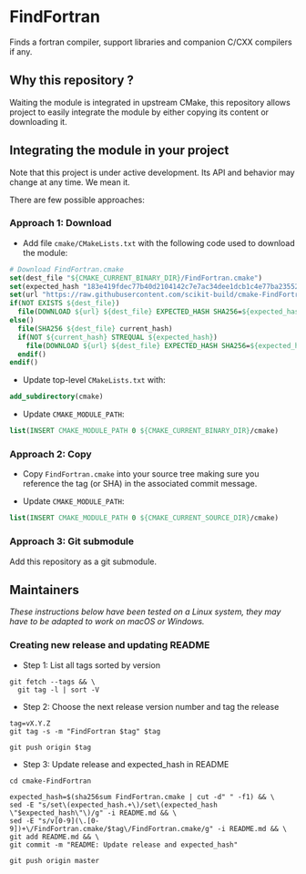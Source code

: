 FindFortran
===========

Finds a fortran compiler, support libraries and companion C/CXX compilers if any.


## Why this repository ?

Waiting the module is integrated in upstream CMake, this repository allows project 
to easily integrate the module by either copying its content or downloading it.

## Integrating the module in your project

Note that this project is under active development. Its API and behavior may change at any time. We mean it.

There are few possible approaches:

### Approach 1: Download

* Add file `cmake/CMakeLists.txt` with the following code used to download the module:

```cmake
# Download FindFortran.cmake
set(dest_file "${CMAKE_CURRENT_BINARY_DIR}/FindFortran.cmake")
set(expected_hash "183e419fdec77b40d2104142c7e7ac34dee1dcb1c4e77ba23552465b1ad314a0")
set(url "https://raw.githubusercontent.com/scikit-build/cmake-FindFortran/v0.3/FindFortran.cmake")
if(NOT EXISTS ${dest_file})
  file(DOWNLOAD ${url} ${dest_file} EXPECTED_HASH SHA256=${expected_hash})
else()
  file(SHA256 ${dest_file} current_hash)
  if(NOT ${current_hash} STREQUAL ${expected_hash})
    file(DOWNLOAD ${url} ${dest_file} EXPECTED_HASH SHA256=${expected_hash})
  endif()
endif()
```

* Update top-level `CMakeLists.txt` with:

```cmake
add_subdirectory(cmake)
```

* Update `CMAKE_MODULE_PATH`:

```cmake
list(INSERT CMAKE_MODULE_PATH 0 ${CMAKE_CURRENT_BINARY_DIR}/cmake)
```


### Approach 2: Copy

* Copy `FindFortran.cmake` into your source tree making sure you reference the tag (or SHA) in the associated
  commit message.

* Update `CMAKE_MODULE_PATH`:

```cmake
list(INSERT CMAKE_MODULE_PATH 0 ${CMAKE_CURRENT_SOURCE_DIR}/cmake)
```

### Approach 3: Git submodule

Add this repository as a git submodule.

## Maintainers

_These instructions below have been tested on a Linux system, they may have to be adapted to work on macOS or Windows._

### Creating new release and updating README

* Step 1: List all tags sorted by version

```
git fetch --tags && \
  git tag -l | sort -V
```

* Step 2: Choose the next release version number and tag the release

```
tag=vX.Y.Z
git tag -s -m "FindFortran $tag" $tag

git push origin $tag
```

* Step 3: Update release and expected_hash in README

```
cd cmake-FindFortran

expected_hash=$(sha256sum FindFortran.cmake | cut -d" " -f1) && \
sed -E "s/set\(expected_hash.+\)/set\(expected_hash \"$expected_hash\"\)/g" -i README.md && \
sed -E "s/v[0-9](\.[0-9])+\/FindFortran.cmake/$tag\/FindFortran.cmake/g" -i README.md && \
git add README.md && \
git commit -m "README: Update release and expected_hash"

git push origin master
```

